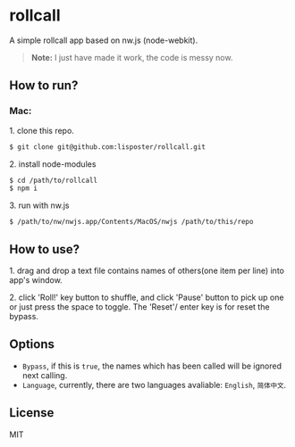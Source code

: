 # rollcall
A simple rollcall app based on nw.js (node-webkit).

> **Note:**
> I just have made it work, the code is messy now.

## How to run?
### Mac:

1\. clone this repo.

```sh
$ git clone git@github.com:lisposter/rollcall.git
```

2\. install node-modules

```sh
$ cd /path/to/rollcall
$ npm i
```

3\. run with nw.js

```
$ /path/to/nw/nwjs.app/Contents/MacOS/nwjs /path/to/this/repo
```


## How to use?
1\. drag and drop a text file contains names of others(one item per line) into app's window.

2\. click 'Roll!' key button to shuffle, and click 'Pause' button to pick up one or just press the space to toggle. The 'Reset'/ enter key is for reset the bypass.

## Options

* `Bypass`, if this is `true`, the names which has been called will be ignored next calling.
* `Language`, currently, there are two languages avaliable: `English`, `简体中文`.

## License
MIT
